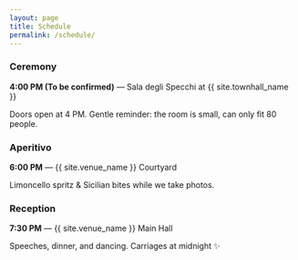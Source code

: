```yaml
---
layout: page
title: Schedule
permalink: /schedule/
---
```



<div class="card">
<h3>Ceremony</h3>
<p><strong>4:00 PM (To be confirmed)</strong> — Sala degli Specchi at {{ site.townhall_name }}</p>
<p>Doors open at 4 PM. Gentle reminder: the room is small, can only fit 80 people.</p>
</div>


<div class="card">
<h3>Aperitivo</h3>
<p><strong>6:00 PM</strong> — {{ site.venue_name }} Courtyard</p>
<p>Limoncello spritz & Sicilian bites while we take photos.</p>
</div>


<div class="card">
<h3>Reception</h3>
<p><strong>7:30 PM</strong> — {{ site.venue_name }} Main Hall</p>
<p>Speeches, dinner, and dancing. Carriages at midnight ✨</p>
</div>
